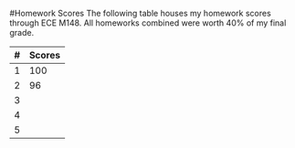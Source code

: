 #Homework Scores
The following table houses my homework scores through ECE M148. All homeworks combined were worth 40% of my final grade.

| # | Scores
--- | ---
| 1 | 100
| 2 | 96
| 3 | 
| 4 |
| 5 |

